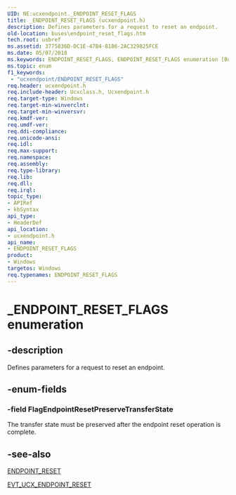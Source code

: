 ```yaml
---
UID: NE:ucxendpoint._ENDPOINT_RESET_FLAGS
title: _ENDPOINT_RESET_FLAGS (ucxendpoint.h)
description: Defines parameters for a request to reset an endpoint.
old-location: buses\endpoint_reset_flags.htm
tech.root: usbref
ms.assetid: 3775836D-DC1E-47B4-8186-2AC329825FCE
ms.date: 05/07/2018
ms.keywords: ENDPOINT_RESET_FLAGS, ENDPOINT_RESET_FLAGS enumeration [Buses], FlagEndpointResetPreserveTransferState, _ENDPOINT_RESET_FLAGS, buses.endpoint_reset_flags, ucxendpoint/ENDPOINT_RESET_FLAGS, ucxendpoint/FlagEndpointResetPreserveTransferState
ms.topic: enum
f1_keywords:
 - "ucxendpoint/ENDPOINT_RESET_FLAGS"
req.header: ucxendpoint.h
req.include-header: Ucxclass.h, Ucxendpoint.h
req.target-type: Windows
req.target-min-winverclnt: 
req.target-min-winversvr: 
req.kmdf-ver: 
req.umdf-ver: 
req.ddi-compliance: 
req.unicode-ansi: 
req.idl: 
req.max-support: 
req.namespace: 
req.assembly: 
req.type-library: 
req.lib: 
req.dll: 
req.irql: 
topic_type:
- APIRef
- kbSyntax
api_type:
- HeaderDef
api_location:
- ucxendpoint.h
api_name:
- ENDPOINT_RESET_FLAGS
product:
- Windows
targetos: Windows
req.typenames: ENDPOINT_RESET_FLAGS
---
```


# _ENDPOINT_RESET_FLAGS enumeration


## -description


Defines parameters for a request to reset an endpoint.


## -enum-fields




### -field FlagEndpointResetPreserveTransferState

The transfer state must be preserved after the endpoint reset operation is complete.


## -see-also




<a href="https://docs.microsoft.com/windows-hardware/drivers/ddi/content/ucxendpoint/ns-ucxendpoint-_endpoint_reset">ENDPOINT_RESET</a>



<a href="https://docs.microsoft.com/windows-hardware/drivers/ddi/content/ucxendpoint/nc-ucxendpoint-evt_ucx_endpoint_reset">EVT_UCX_ENDPOINT_RESET</a>
 

 

